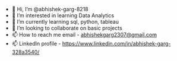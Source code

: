 - 👋 Hi, I’m @abhishek-garg-8218
- 👀 I’m interested in learning Data Analytics
- 🌱 I’m currently learning sql, python, tableau
- 💞️ I’m looking to collaborate on basic projects
- 📫 How to reach me email - abhishekgarg2307@gmail.com
- 📫 LinkedIn profile - https://www.linkedin.com/in/abhishek-garg-328a3540/

<!---
abhishek-garg-8218/abhishek-garg-8218 is a ✨ special ✨ repository because its `README.md` (this file) appears on your GitHub profile.
You can click the Preview link to take a look at your changes.
--->
